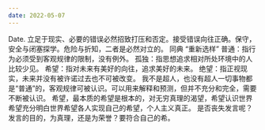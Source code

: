 ```yaml
---
date: 2022-05-07
---
```


Date. 立足于现实、必要的错误必然招致打压和否定。接受错误向往正确。保守，安全与闭塞探学。危险与折知，二者是必然对立的。 同典 “重新选样” 普通：指行为必须受到客观规律的限制，没有例外。 孤独：指思想追求相对所处环境中的人比较少见。 希望：指对未来有美好的向往，追求美好的未来。 绝望：指正视现实，未来并没有被许诺过去也不可被改变。 我不是超人，也没有超人一切事物都是“普通”的，客观规律可被认识。可以用来解释和预测，但并不充分和完全，需要不断被认识。 希望，最本质的希望是根本的，对无穷真理的渴望，希望认识世界希望充分明白世界希望各人实现自己的希望，个人主义真正。 是否丧失发言呢？发言的目的，为真理，还是为荣誉？要符合自己的希。
